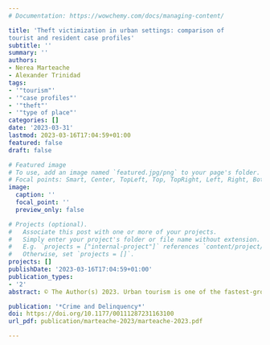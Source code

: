 ```yaml
---
# Documentation: https://wowchemy.com/docs/managing-content/

title: 'Theft victimization in urban settings: comparison of
tourist and resident case profiles'
subtitle: ''
summary: ''
authors:
- Nerea Marteache
- Alexander Trinidad
tags:
- '"tourism"'
- '"case profiles"'
- '"theft"'
- '"type of place"'
categories: []
date: '2023-03-31'
lastmod: 2023-03-16T17:04:59+01:00
featured: false
draft: false

# Featured image
# To use, add an image named `featured.jpg/png` to your page's folder.
# Focal points: Smart, Center, TopLeft, Top, TopRight, Left, Right, BottomLeft, Bottom, BottomRight.
image:
  caption: ''
  focal_point: ''
  preview_only: false

# Projects (optional).
#   Associate this post with one or more of your projects.
#   Simply enter your project's folder or file name without extension.
#   E.g. `projects = ["internal-project"]` references `content/project/deep-learning/index.md`.
#   Otherwise, set `projects = []`.
projects: []
publishDate: '2023-03-16T17:04:59+01:00'
publication_types:
- '2'
abstract: © The Author(s) 2023. Urban tourism is one of the fastest-growing segments within the tourist sector. Although the relationship between urban tourism and crime has been well documented in the literature, a focus on the specifics of tourist victimization is lacking. This study explores thefts against urban tourists using police records for the five main tourist districts in the city of Barcelona (Spain). We apply conjunctive analysis of case configurations to a large data sample (N > 300,000) to uncover victimization case profiles and the context in which crimes are committed. Comparisons to resident victimization provide valuable insight into this problem and set new avenues for future research.

publication: '*Crime and Delinquency*'
doi: https://doi.org/10.1177/00111287231163100
url_pdf: publication/marteache-2023/marteache-2023.pdf

---
```

